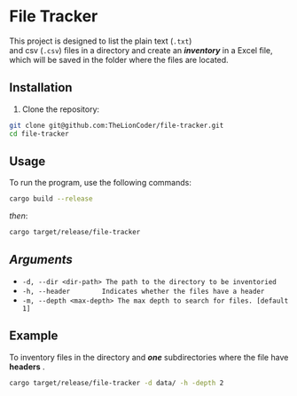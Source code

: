# File Tracker

This project is designed to list the plain text (`.txt`)  
and csv (`.csv`) files in a directory and create an **_inventory_**
in a Excel file, which will be saved in the folder where the files are located.

## Installation

1. Clone the repository:

```sh
git clone git@github.com:TheLionCoder/file-tracker.git
cd file-tracker
```

## Usage

To run the program, use the following commands:

```sh
cargo build --release
```

_then_:

```sh
cargo target/release/file-tracker
```

## _Arguments_

- `-d, --dir <dir-path> The path to the directory to be inventoried`
- `-h, --header        Indicates whether the files have a header`
- `-m, --depth <max-depth> The max depth to search for files. [default 1]`

## Example

To inventory files in the directory and **_one_** subdirectories
where the file have **headers** .

```sh
cargo target/release/file-tracker -d data/ -h -depth 2
```
